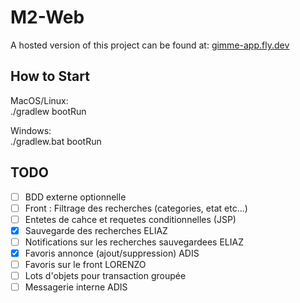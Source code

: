 # M2-Web

A hosted version of this project can be found at: [gimme-app.fly.dev](https://gimme-app.fly.dev/)

## How to Start

MacOS/Linux: \
./gradlew bootRun

Windows: \
./gradlew.bat bootRun

## TODO

- [ ] BDD externe optionnelle
- [ ] Front : Filtrage des recherches (categories, etat etc...)
- [ ] Entetes de cahce et requetes conditionnelles (JSP)
- [x] Sauvegarde des recherches ELIAZ
- [ ] Notifications sur les recherches sauvegardees ELIAZ
- [X] Favoris annonce (ajout/suppression) ADIS
- [ ] Favoris sur le front LORENZO
- [ ] Lots d'objets pour transaction groupée 
- [ ] Messagerie interne ADIS